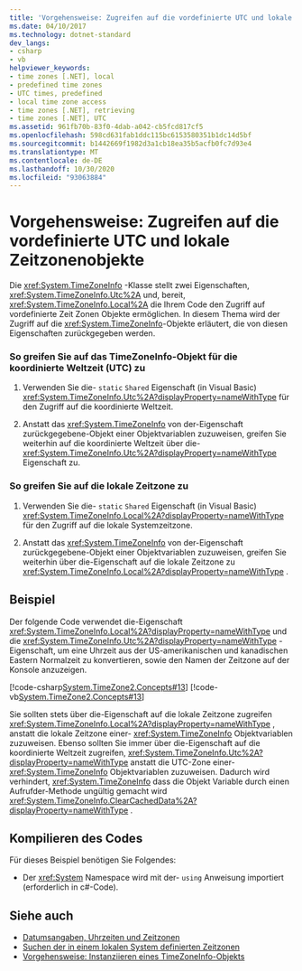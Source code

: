 ```yaml
---
title: 'Vorgehensweise: Zugreifen auf die vordefinierte UTC und lokale Zeitzonenobjekte'
ms.date: 04/10/2017
ms.technology: dotnet-standard
dev_langs:
- csharp
- vb
helpviewer_keywords:
- time zones [.NET], local
- predefined time zones
- UTC times, predefined
- local time zone access
- time zones [.NET], retrieving
- time zones [.NET], UTC
ms.assetid: 961fb70b-83f0-4dab-a042-cb5fcd817cf5
ms.openlocfilehash: 598cd631fab1ddc115bc6153580351b1dc14d5bf
ms.sourcegitcommit: b1442669f1982d3a1cb18ea35b5acfb0fc7d93e4
ms.translationtype: MT
ms.contentlocale: de-DE
ms.lasthandoff: 10/30/2020
ms.locfileid: "93063884"
---
```

# <a name="how-to-access-the-predefined-utc-and-local-time-zone-objects"></a>Vorgehensweise: Zugreifen auf die vordefinierte UTC und lokale Zeitzonenobjekte

Die <xref:System.TimeZoneInfo> -Klasse stellt zwei Eigenschaften, <xref:System.TimeZoneInfo.Utc%2A> und, bereit, <xref:System.TimeZoneInfo.Local%2A> die Ihrem Code den Zugriff auf vordefinierte Zeit Zonen Objekte ermöglichen. In diesem Thema wird der Zugriff auf die <xref:System.TimeZoneInfo>-Objekte erläutert, die von diesen Eigenschaften zurückgegeben werden.

### <a name="to-access-the-coordinated-universal-time-utc-timezoneinfo-object"></a>So greifen Sie auf das TimeZoneInfo-Objekt für die koordinierte Weltzeit (UTC) zu

1. Verwenden Sie die- `static` `Shared` Eigenschaft (in Visual Basic) <xref:System.TimeZoneInfo.Utc%2A?displayProperty=nameWithType> für den Zugriff auf die koordinierte Weltzeit.

2. Anstatt das <xref:System.TimeZoneInfo> von der-Eigenschaft zurückgegebene-Objekt einer Objektvariablen zuzuweisen, greifen Sie weiterhin auf die koordinierte Weltzeit über die- <xref:System.TimeZoneInfo.Utc%2A?displayProperty=nameWithType> Eigenschaft zu.

### <a name="to-access-the-local-time-zone"></a>So greifen Sie auf die lokale Zeitzone zu

1. Verwenden Sie die- `static` `Shared` Eigenschaft (in Visual Basic) <xref:System.TimeZoneInfo.Local%2A?displayProperty=nameWithType> für den Zugriff auf die lokale Systemzeitzone.

2. Anstatt das <xref:System.TimeZoneInfo> von der-Eigenschaft zurückgegebene-Objekt einer Objektvariablen zuzuweisen, greifen Sie weiterhin über die-Eigenschaft auf die lokale Zeitzone zu <xref:System.TimeZoneInfo.Local%2A?displayProperty=nameWithType> .

## <a name="example"></a>Beispiel

Der folgende Code verwendet die-Eigenschaft <xref:System.TimeZoneInfo.Local%2A?displayProperty=nameWithType> und die <xref:System.TimeZoneInfo.Utc%2A?displayProperty=nameWithType> -Eigenschaft, um eine Uhrzeit aus der US-amerikanischen und kanadischen Eastern Normalzeit zu konvertieren, sowie den Namen der Zeitzone auf der Konsole anzuzeigen.

[!code-csharp[System.TimeZone2.Concepts#13](../../../samples/snippets/csharp/VS_Snippets_CLR_System/system.TimeZone2.Concepts/CS/TimeZone2Concepts.cs#13)]
[!code-vb[System.TimeZone2.Concepts#13](../../../samples/snippets/visualbasic/VS_Snippets_CLR_System/system.TimeZone2.Concepts/VB/TimeZone2Concepts.vb#13)]

Sie sollten stets über die-Eigenschaft auf die lokale Zeitzone zugreifen <xref:System.TimeZoneInfo.Local%2A?displayProperty=nameWithType> , anstatt die lokale Zeitzone einer- <xref:System.TimeZoneInfo> Objektvariablen zuzuweisen. Ebenso sollten Sie immer über die-Eigenschaft auf die koordinierte Weltzeit zugreifen, <xref:System.TimeZoneInfo.Utc%2A?displayProperty=nameWithType> anstatt die UTC-Zone einer- <xref:System.TimeZoneInfo> Objektvariablen zuzuweisen. Dadurch wird verhindert, <xref:System.TimeZoneInfo> dass die Objekt Variable durch einen Aufrufder-Methode ungültig gemacht wird <xref:System.TimeZoneInfo.ClearCachedData%2A?displayProperty=nameWithType> .

## <a name="compiling-the-code"></a>Kompilieren des Codes

Für dieses Beispiel benötigen Sie Folgendes:

- Der <xref:System> Namespace wird mit der- `using` Anweisung importiert (erforderlich in c#-Code).

## <a name="see-also"></a>Siehe auch

- [Datumsangaben, Uhrzeiten und Zeitzonen](index.md)
- [Suchen der in einem lokalen System definierten Zeitzonen](finding-the-time-zones-on-local-system.md)
- [Vorgehensweise: Instanziieren eines TimeZoneInfo-Objekts](instantiate-time-zone-info.md)
